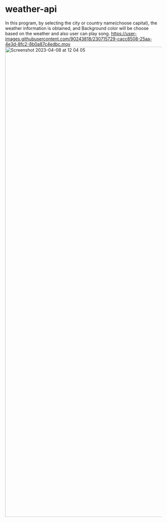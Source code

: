 # weather-api


In this program,
by selecting the city or country name(choose capital), the weather information is obtained, and 
Background color will be choose based on the weather and also user can play song.
https://user-images.githubusercontent.com/90243818/230715729-cacc8508-25aa-4e3d-8fc2-8b0a87c4edbc.mov
<img width="1512" alt="Screenshot 2023-04-08 at 12 04 05" src="https://user-images.githubusercontent.com/90243818/230715656-af7e6cdd-c33b-4304-8685-2e1159f5a0aa.png">
